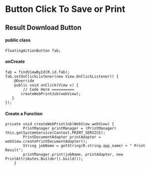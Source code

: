 # Button Click To Save or Print

## Result Download Button


#### public class
```
FloatingActionButton fab;
```

#### onCreate

```
fab = findViewById(R.id.fab);
fab.setOnClickListener(new View.OnClickListener() {
    @Override
    public void onClick(View v) {
        // Code Here ==========
       createWebPrintJob(webView);
   }
});

```

#### Create a Function

```
private void createWebPrintJob(WebView webView) {
        PrintManager printManager = (PrintManager) this.getSystemService(Context.PRINT_SERVICE);
        PrintDocumentAdapter printAdapter = webView.createPrintDocumentAdapter();
        String jobName = getString(R.string.app_name) + " Print Result";
        printManager.print(jobName, printAdapter, new PrintAttributes.Builder().build());
    }
```
